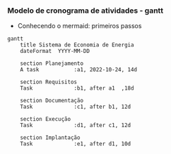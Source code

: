 ### Modelo de cronograma de atividades - gantt

* Conhecendo o mermaid: primeiros passos

```mermaid
gantt
    title Sistema de Economia de Energia
    dateFormat  YYYY-MM-DD

    section Planejamento
    A task           :a1, 2022-10-24, 14d

    section Requisitos
    Task             :b1, after a1  ,18d

    section Documentação
    Task             :c1, after b1, 12d

    section Execução
    Task             :d1, after c1, 12d

    section Implantação
    Task             :e1, after d1, 10d
```